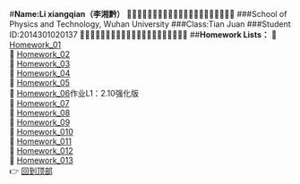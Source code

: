 #**Name:Li xiangqian（李湘黔）**
:dolphin::dolphin::dolphin::dolphin::dolphin::dolphin::dolphin::dolphin::dolphin::dolphin::dolphin::dolphin::dolphin::dolphin::dolphin::dolphin::dolphin::dolphin::dolphin::dolphin::dolphin:
###School of Physics and Technology, Wuhan University
###Class:Tian Juan
###Student ID:2014301020137
:dolphin::dolphin::dolphin::dolphin::dolphin::dolphin::dolphin::dolphin::dolphin::dolphin::dolphin::dolphin::dolphin::dolphin::dolphin::dolphin::dolphin::dolphin::dolphin::dolphin::dolphin:
##**Homework Lists：**
:paperclip: [Homework_01](https://github.com/kolir/compuational_physics_N2014301020137/blob/master/Exercise_01.md "Finished")<br>
:paperclip: [Homework_02](https://github.com/kolir/compuational_physics_N2014301020137/blob/master/Chapter-1/Exercise_02.md "Finished")<br>
:paperclip: [Homework_03](https://github.com/kolir/compuational_physics_N2014301020137/blob/master/Chapter-1/Exercise_03.md "Finished")<br>
:paperclip: [Homework_04](https://github.com/kolir/compuational_physics_N2014301020137/blob/master/Chapter-1/Exercise_04.md "finished")<br>
:paperclip: [Homework_05](https://github.com/kolir/compuational_physics_N2014301020137/blob/master/Chapter_2/Exercise_05.md "finished")<br>
:paperclip: [Homework_06](https://github.com/kolir/compuational_physics_N2014301020137/blob/master/Chapter_2/Exercise_06.md "finished")作业L1：2.10强化版<br>
:paperclip: [Homework_07]( "nope")<br>
:paperclip: [Homework_08]( "nope")<br>
:paperclip: [Homework_09]( "nope")<br>
:paperclip: [Homework_010]( "nope")<br>
:paperclip: [Homework_011]( "nope")<br>
:paperclip: [Homework_012]( "nope")<br>
:paperclip: [Homework_013]( "nope")<br>
:point_right: [回到顶部](#readme) 
